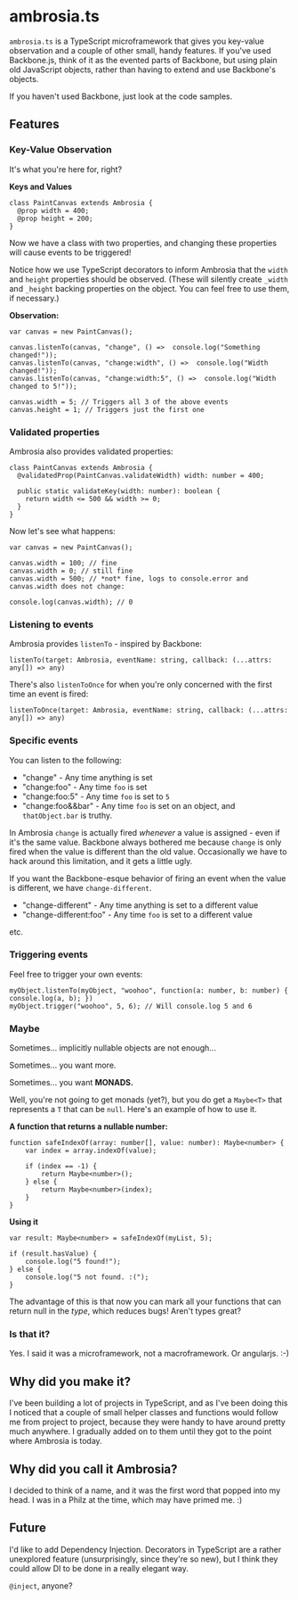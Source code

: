 # ambrosia.ts

`ambrosia.ts` is a TypeScript microframework that gives you key-value observation and a couple of other small, handy features. If you've used Backbone.js, think of it as the evented parts of Backbone, but using plain old JavaScript objects, rather than having to extend and use Backbone's objects. 

If you haven't used Backbone, just look at the code samples.

## Features

### Key-Value Observation

It's what you're here for, right? 

**Keys and Values**

    class PaintCanvas extends Ambrosia {
      @prop width = 400;
      @prop height = 200;
    }

Now we have a class with two properties, and changing these properties will cause events to be triggered! 

Notice how we use TypeScript decorators to inform Ambrosia that the `width` and `height` properties should be observed. (These will silently create `_width` and `_height` backing properties on the object. You can feel free to use them, if necessary.)

**Observation:**

    var canvas = new PaintCanvas();
    
    canvas.listenTo(canvas, "change", () =>  console.log("Something changed!"));
    canvas.listenTo(canvas, "change:width", () =>  console.log("Width changed!"));
    canvas.listenTo(canvas, "change:width:5", () =>  console.log("Width changed to 5!"));

    canvas.width = 5; // Triggers all 3 of the above events
    canvas.height = 1; // Triggers just the first one

### Validated properties

Ambrosia also provides validated properties:

    class PaintCanvas extends Ambrosia {
      @validatedProp(PaintCanvas.validateWidth) width: number = 400;
      
      public static validateKey(width: number): boolean {
        return width <= 500 && width >= 0;
      }
    }

Now let's see what happens:

    var canvas = new PaintCanvas();
    
    canvas.width = 100; // fine
    canvas.width = 0; // still fine
    canvas.width = 500; // *not* fine, logs to console.error and canvas.width does not change:
    
    console.log(canvas.width); // 0

### Listening to events

Ambrosia provides `listenTo` - inspired by Backbone:

    listenTo(target: Ambrosia, eventName: string, callback: (...attrs: any[]) => any)

There's also `listenToOnce` for when you're only concerned with the first time an event is fired:

    listenToOnce(target: Ambrosia, eventName: string, callback: (...attrs: any[]) => any)

### Specific events

You can listen to the following:

* "change" - Any time anything is set
* "change:foo" - Any time `foo` is set
* "change:foo:5" - Any time `foo` is set to `5`
* "change:foo&&bar" - Any time `foo` is set on an object, and `thatObject.bar` is truthy.

In Ambrosia `change` is actually fired *whenever* a value is assigned - even if it's the same value. Backbone always bothered me because `change` is only fired when the value is different than the old value. Occasionally we have to hack around this limitation, and it gets a little ugly.

If you want the Backbone-esque behavior of firing an event when the value is different, we have `change-different`.

* "change-different" - Any time anything is set to a different value
* "change-different:foo" - Any time `foo` is set to a different value

etc.

### Triggering events

Feel free to trigger your own events:

    myObject.listenTo(myObject, "woohoo", function(a: number, b: number) { console.log(a, b); })
    myObject.trigger("woohoo", 5, 6); // Will console.log 5 and 6

### Maybe<T>

Sometimes... implicitly nullable objects are not enough...

Sometimes... you want more.

Sometimes... you want **MONADS.**

Well, you're not going to get monads (yet?), but you do get a `Maybe<T>` that represents a `T` that can be `null`. Here's an example of how to use it.

**A function that returns a nullable number:**

    function safeIndexOf(array: number[], value: number): Maybe<number> {
        var index = array.indexOf(value);
        
        if (index == -1) {
            return Maybe<number>();
        } else {
            return Maybe<number>(index);
        }
    }

**Using it**

    var result: Maybe<number> = safeIndexOf(myList, 5);

    if (result.hasValue) {
        console.log("5 found!");
    } else {
        console.log("5 not found. :(");
    }

The advantage of this is that now you can mark all your functions that can return null in the *type*, which reduces bugs! Aren't types great?

### Is that it?

Yes. I said it was a microframework, not a macroframework. Or angularjs. :-)

## Why did you make it?

I've been building a lot of projects in TypeScript, and as I've been doing this I noticed that a couple of small helper classes and functions would follow me from project to project, because they were handy to have around pretty much anywhere. I gradually added on to them until they got to the point where Ambrosia is today.

## Why did you call it Ambrosia?

I decided to think of a name, and it was the first word that popped into my head. I was in a Philz at the time, which may have primed me. :)

## Future

I'd like to add Dependency Injection. Decorators in TypeScript are a rather unexplored feature (unsurprisingly, since they're so new), but I think they could allow DI to be done in a really elegant way. 

`@inject`, anyone?
